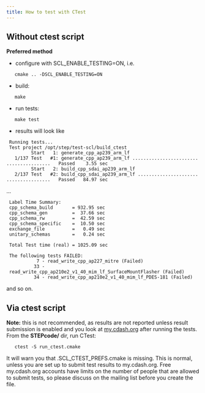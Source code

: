 ```yaml
---
title: How to test with CTest
---
```


Without ctest script
--------------------

**Preferred method**

-   configure with SCL\_ENABLE\_TESTING=ON, i.e.

`   cmake .. -DSCL_ENABLE_TESTING=ON`

-   build:

`   make`

-   run tests:

`   make test`

-   results will look like

` Running tests...`  
` Test project /opt/step/test-scl/build_ctest`  
`         Start   1: generate_cpp_ap239_arm_lf`  
`   1/137 Test   #1: generate_cpp_ap239_arm_lf ........................................   Passed    3.55 sec`  
`         Start   2: build_cpp_sdai_ap239_arm_lf`  
`   2/137 Test   #2: build_cpp_sdai_ap239_arm_lf ......................................   Passed   84.97 sec`

...

` Label Time Summary:`  
` cpp_schema_build       = 932.95 sec`  
` cpp_schema_gen         =  37.66 sec`  
` cpp_schema_rw          =  42.59 sec`  
` cpp_schema_specific    =  10.50 sec`  
` exchange_file          =   0.49 sec`  
` unitary_schemas        =   0.24 sec`  
` `  
` Total Test time (real) = 1025.09 sec`  
` `  
` The following tests FAILED:`  
`           7 - read_write_cpp_ap227_mitre (Failed)`  
`          33 - read_write_cpp_ap210e2_v1_40_mim_lf_SurfaceMountFlasher (Failed)`  
`          34 - read_write_cpp_ap210e2_v1_40_mim_lf_PDES-181 (Failed)`

and so on.

Via ctest script
----------------

**Note:** this is not recommended, as results are not reported unless
result submission is enabled and you look at
[my.cdash.org](http://my.cdash.org/index.php?project=StepClassLibrary)
after running the tests. From the **STEPcode/** dir, run CTest:

`   ctest -S run_ctest.cmake`

It will warn you that .SCL\_CTEST\_PREFS.cmake is missing. This is
normal, unless you are set up to submit test results to my.cdash.org.
Free my.cdash.org accounts have limits on the number of people that are
allowed to submit tests, so please discuss on the mailing list before
you create the file.
